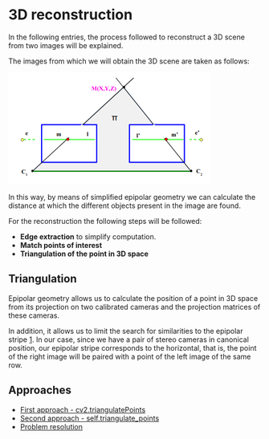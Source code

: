 # 3D reconstruction
In the following entries, the process followed to reconstruct a 3D scene from two images will be explained.

The images from which we will obtain the 3D scene are taken as follows:

![](/data/camaras_canonicas.png)

In this way, by means of simplified epipolar geometry we can calculate the distance at which the different objects present in the image are found.

For the reconstruction the following steps will be followed:
* **Edge extraction** to simplify computation.
* **Match points of interest**
* **Triangulation of the point in 3D space**

## Triangulation
Epipolar geometry allows us to calculate the position of a point in 3D space from its projection on two calibrated cameras and the projection matrices of these cameras.

In addition, it allows us to limit the search for similarities to the epipolar stripe [1](https://es.qwe.wiki/wiki/Epipolar_geometry#Epipolar_line). In our case, since we have a pair of stereo cameras in canonical position, our epipolar stripe corresponds to the horizontal, that is, the point of the right image will be paired with a point of the left image of the same row.

## Approaches
* [First approach - cv2.triangulatePoints](https://github.com/SusanaPineda/reconstruccion_3D/blob/master/reconstruccion_v1.md)
* [Second approach - self.triangulate_points](https://github.com/SusanaPineda/reconstruccion_3D/blob/master/reconstruccion_v2.md)
* [Problem resolution](https://github.com/SusanaPineda/reconstruccion_3D/blob/master/reconstruccion_v3.md)